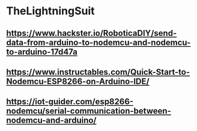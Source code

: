 # TheLightningSuit

## https://www.hackster.io/RoboticaDIY/send-data-from-arduino-to-nodemcu-and-nodemcu-to-arduino-17d47a
## https://www.instructables.com/Quick-Start-to-Nodemcu-ESP8266-on-Arduino-IDE/
## https://iot-guider.com/esp8266-nodemcu/serial-communication-between-nodemcu-and-arduino/
